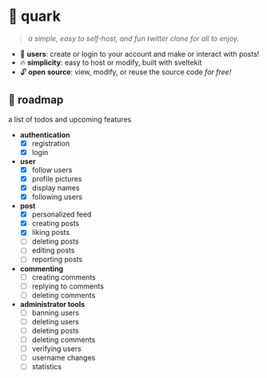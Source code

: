 # 🧬 quark

> _a simple, easy to self-host, and fun twitter clone for all to enjoy._

- 🌟 **users**: create or login to your account and make or interact with posts!
- 🔥 **simplicity**: easy to host or modify, built with sveltekit
- 🔓 **open source**: view, modify, or reuse the source code _for free!_

## 🚧 roadmap

a list of todos and upcoming features

- **authentication**
  - [x] registration
  - [x] login
- **user**
  - [x] follow users
  - [x] profile pictures
  - [x] display names
  - [x] following users
- **post**
  - [x] personalized feed
  - [x] creating posts
  - [x] liking posts
  - [ ] deleting posts
  - [ ] editing posts
  - [ ] reporting posts
- **commenting**
  - [ ] creating comments
  - [ ] replying to comments
  - [ ] deleting comments
- **administrator tools**
  - [ ] banning users
  - [ ] deleting users
  - [ ] deleting posts
  - [ ] deleting comments
  - [ ] verifying users
  - [ ] username changes
  - [ ] statistics
